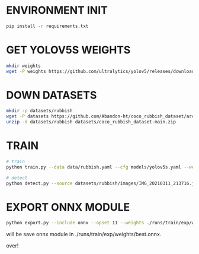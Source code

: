 # ENVIRONMENT INIT
```bash
pip install -r requirements.txt
```

# GET YOLOV5S WEIGHTS
```bash
mkdir weights
wget -P weights https://github.com/ultralytics/yolov5/releases/download/v6.2/yolov5s.pt
```

# DOWN DATASETS
```bash
mkdir -p datasets/rubbish
wget -P datasets https://github.com/Abandon-ht/coco_rubbish_dataset/archive/refs/heads/main.zip
unzip -d datasets/rubbish datasets/coco_rubbish_dataset-main.zip
```

# TRAIN
```bash
# train
python train.py --data data/rubbish.yaml --cfg models/yolov5s.yaml --weights weights/yolov5s.pt --batch-size -1 --epoch 20

# detect
python detect.py --source datasets/rubbish/images/IMG_20210311_213716.jpg --weights ./runs/train/exp/weights/best.pt
```

# EXPORT ONNX MODULE
```bash
python export.py --include onnx --opset 11 --weights ./runs/train/exp/weights/best.pt ax620
```

will be save onnx module in ./runs/train/exp/weights/best.onnx.

over!